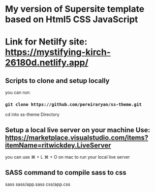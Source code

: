 # My version of Supersite template based on Html5 CSS JavaScript
 # Link for Netilfy site: https://mystifying-kirch-26180d.netlify.app/


##  Scripts to clone and setup locally 

you can run:

### `git clone https://github.com/pereiraryan/ss-theme.git`

cd into ss-theme Directory
## Setup a local live server on your machine Use: https://marketplace.visualstudio.com/items?itemName=ritwickdey.LiveServer
you can use ⌘ + L ⌘ + O on mac to run your local live server
## SASS command to compile sass to css
 sass sass/app.sass css/app.css

